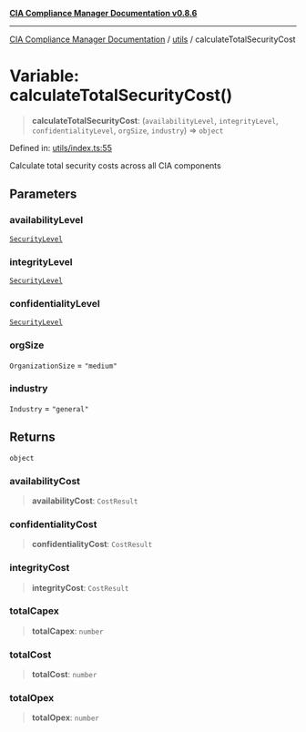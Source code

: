 [**CIA Compliance Manager Documentation v0.8.6**](../../README.md)

***

[CIA Compliance Manager Documentation](../../modules.md) / [utils](../README.md) / calculateTotalSecurityCost

# Variable: calculateTotalSecurityCost()

> **calculateTotalSecurityCost**: (`availabilityLevel`, `integrityLevel`, `confidentialityLevel`, `orgSize`, `industry`) => `object`

Defined in: [utils/index.ts:55](https://github.com/Hack23/cia-compliance-manager/blob/050a250237d6f621490781dbdf95155919f35aed/src/utils/index.ts#L55)

Calculate total security costs across all CIA components

## Parameters

### availabilityLevel

[`SecurityLevel`](../../index/type-aliases/SecurityLevel.md)

### integrityLevel

[`SecurityLevel`](../../index/type-aliases/SecurityLevel.md)

### confidentialityLevel

[`SecurityLevel`](../../index/type-aliases/SecurityLevel.md)

### orgSize

`OrganizationSize` = `"medium"`

### industry

`Industry` = `"general"`

## Returns

`object`

### availabilityCost

> **availabilityCost**: `CostResult`

### confidentialityCost

> **confidentialityCost**: `CostResult`

### integrityCost

> **integrityCost**: `CostResult`

### totalCapex

> **totalCapex**: `number`

### totalCost

> **totalCost**: `number`

### totalOpex

> **totalOpex**: `number`
